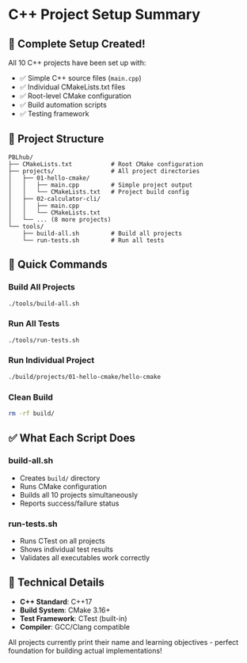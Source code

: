 # C++ Project Setup Summary

## 🎉 Complete Setup Created!

All 10 C++ projects have been set up with:

- ✅ Simple C++ source files (`main.cpp`)
- ✅ Individual CMakeLists.txt files
- ✅ Root-level CMake configuration
- ✅ Build automation scripts
- ✅ Testing framework

## 📁 Project Structure

```
PBLhub/
├── CMakeLists.txt           # Root CMake configuration
├── projects/                # All project directories
│   ├── 01-hello-cmake/
│   │   ├── main.cpp         # Simple project output
│   │   └── CMakeLists.txt   # Project build config
│   ├── 02-calculator-cli/
│   │   ├── main.cpp
│   │   └── CMakeLists.txt
│   └── ... (8 more projects)
└── tools/
    ├── build-all.sh         # Build all projects
    └── run-tests.sh         # Run all tests
```

## 🚀 Quick Commands

### Build All Projects

```bash
./tools/build-all.sh
```

### Run All Tests

```bash
./tools/run-tests.sh
```

### Run Individual Project

```bash
./build/projects/01-hello-cmake/hello-cmake
```

### Clean Build

```bash
rm -rf build/
```

## ✅ What Each Script Does

### build-all.sh

- Creates `build/` directory
- Runs CMake configuration
- Builds all 10 projects simultaneously
- Reports success/failure status

### run-tests.sh

- Runs CTest on all projects
- Shows individual test results
- Validates all executables work correctly

## 🔧 Technical Details

- **C++ Standard**: C++17
- **Build System**: CMake 3.16+
- **Test Framework**: CTest (built-in)
- **Compiler**: GCC/Clang compatible

All projects currently print their name and learning objectives - perfect foundation for building actual implementations!
